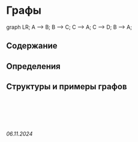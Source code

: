 # Графы

<script type="module">
  import mermaid from 'https://cdn.jsdelivr.net/npm/mermaid@10/dist/mermaid.esm.min.mjs';
  mermaid.initialize({ startOnLoad: true });
</script>

<div class="mermaid">
graph LR;
    A --> B;
    B --> C;
    C --> A;
    C --> D;
    B --> A;
</div>

## Содержание

## Определения

## Структуры и примеры графов

<br><br>
<br><br>

###### 06.11.2024